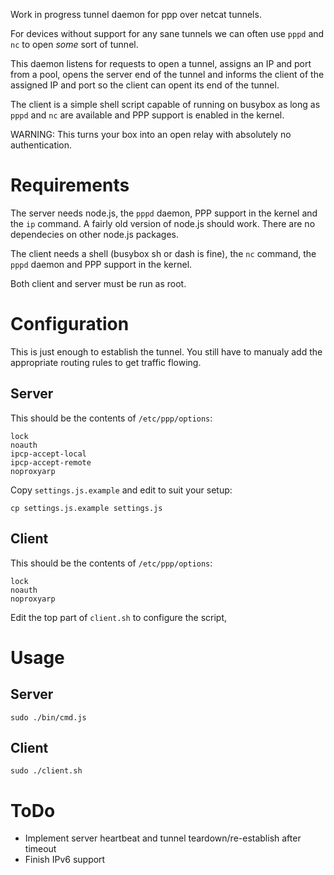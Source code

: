 Work in progress tunnel daemon for ppp over netcat tunnels.

For devices without support for any sane tunnels we can often use `pppd` and `nc` to open _some_ sort of tunnel.

This daemon listens for requests to open a tunnel, assigns an IP and port from a pool, opens the server end of the tunnel and informs the client of the assigned IP and port so the client can opent its end of the tunnel.

The client is a simple shell script capable of running on busybox as long as `pppd` and `nc` are available and PPP support is enabled in the kernel.

WARNING: This turns your box into an open relay with absolutely no authentication.

# Requirements

The server needs node.js, the `pppd` daemon, PPP support in the kernel and the `ip` command. A fairly old version of node.js should work. There are no dependecies on other node.js packages.

The client needs a shell (busybox sh or dash is fine), the `nc` command, the `pppd` daemon and PPP support in the kernel.

Both client and server must be run as root.

# Configuration

This is just enough to establish the tunnel. You still have to manualy add the appropriate routing rules to get traffic flowing.

## Server

This should be the contents of `/etc/ppp/options`:

```
lock
noauth
ipcp-accept-local
ipcp-accept-remote
noproxyarp
```

Copy `settings.js.example` and edit to suit your setup:

```
cp settings.js.example settings.js
```

## Client

This should be the contents of `/etc/ppp/options`:

```
lock
noauth
noproxyarp
```

Edit the top part of `client.sh` to configure the script,

# Usage

## Server

```
sudo ./bin/cmd.js
```

## Client

```
sudo ./client.sh
```

# ToDo

* Implement server heartbeat and tunnel teardown/re-establish after timeout
* Finish IPv6 support

